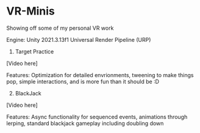# VR-Minis
Showing off some of my personal VR work

Engine: Unity 2021.3.13f1
Universal Render Pipeline (URP)


1. Target Practice

[Video here]

Features: Optimization for detailed envrionments, tweening to make things pop, simple interactions, and is more fun than it should be :D

2. BlackJack

[Video here]

Features: Async functionality for sequenced events, animations through lerping, standard blackjack gameplay including doubling down
